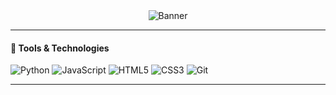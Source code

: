 
<!-- Banner Section -->
<div align="center">
  <!-- Waving banner image -->
  <img src="https://capsule-render.vercel.app/api?type=waving&amp;color=gradient&amp;customColorList=3,4,6,11,19,18&amp;height=200&amp;text=loading...&amp;fontSize=58&amp;fontAlign=25&amp;fontAlignY=43" alt="Banner" />
   
  </div>
</div>



---

#### 🌸 Tools & Technologies

![Python](https://img.shields.io/badge/Python-FFE873?style=for-the-badge&logo=python&logoColor=3776AB)
![JavaScript](https://img.shields.io/badge/JavaScript-FFFACD?style=for-the-badge&logo=javascript&logoColor=F7DF1E)
![HTML5](https://img.shields.io/badge/HTML5-FFD1DC?style=for-the-badge&logo=html5&logoColor=E34F26)
![CSS3](https://img.shields.io/badge/CSS3-B0E0E6?style=for-the-badge&logo=css3&logoColor=1572B6)
![Git](https://img.shields.io/badge/Git-FFB6C1?style=for-the-badge&logo=git&logoColor=F05032)

---

